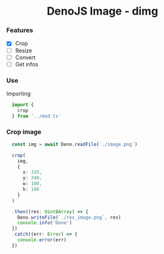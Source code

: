 <div align='center'>

  # DenoJS Image - dimg
</div>

### Features
- [x] Crop
- [ ] Resize
- [ ] Convert
- [ ] Get infos

### Use
Importing
```ts
  import {
    crop
  } from '../mod.ts'
```

### Crop image
```ts
  const img = await Deno.readFile(`./image.png`)

  crop(
    img,
    {
      x: 328,
      y: 340,
      w: 100,
      h: 100
    }
  )

  .then((res: Uint8Array) => {
    Deno.writeFile(`./res_image.png`, res)
    console.info('Done')
  })
  .catch((err: Error) => {
    console.error(err)
  })
```

